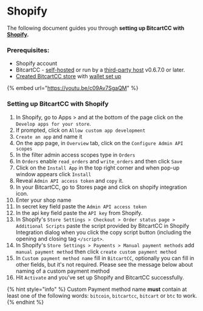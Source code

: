 # Shopify

The following document guides you through **setting up BitcartCC with** [**Shopify**](https://www.shopify.com)**.**

### Prerequisites: <a href="#prerequisites" id="prerequisites"></a>

* Shopify account
* BitcartCC - [self-hosted](broken-reference) or run by a [third-party host](../deployment/thirdpartyhosting.md) v0.6.7.0 or later.
* [Created BitcartCC store](../getting-started/createstore.md) with [wallet set up](../getting-started/createwallet/)

{% embed url="https://youtu.be/c09Av7SgaQM" %}

### Setting up BitcartCC with Shopify

1. In Shopify, go to Apps > and at the bottom of the page click on the `Develop apps for your store`.
2. If prompted, click on `Allow custom app development`
3. `Create an app` and name it
4. On the app page, in `Overview` tab, click on the `Configure Admin API scopes`
5. In the filter admin access scopes type in `Orders`
6. In `Orders` enable `read_orders` and `write_orders` and then click `Save`
7. Click on the `Install App` in the top right corner and when pop-up window appears click `Install`
8. Reveal `Admin API access token` and `copy` it.
9. In your BitcartCC, go to Stores page and click on shopify integration icon.
10. Enter your shop name
11. In secret key field paste the `Admin API access token`
12. In the api key field paste the `API key` from Shopify.
13. In Shopify's `Store Settings > Checkout > Order status page > Additional Scripts` paste the script provided by BitcartCC in Shopify Integration dialog when you click the copy script button (including the opening and closing tag `</script>`.
14. In Shopify's `Store Settings > Payments > Manual payment methods` add `manual payment method` then click `create custom payment method`
15. In `Custom payment method name` fill in `BitcartCC`, optionally you can fill in other fields, but it's not required. Please see the message below about naming of a custom payment method
16. Hit `Activate` and you've set up Shopify and BitcartCC successfully.

{% hint style="info" %}
Custom Payment method name **must** contain at least one of the following words: `bitcoin`, `bitcartcc`, `bitcart` or `btc` to work.
{% endhint %}

